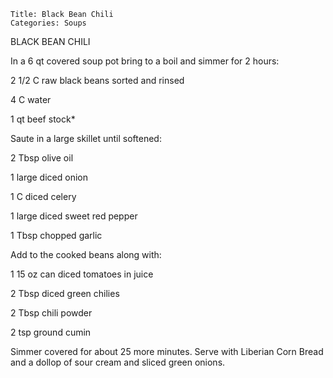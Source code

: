 ~~~ recipe-info
Title: Black Bean Chili
Categories: Soups
~~~

BLACK BEAN CHILI

In a 6 qt covered soup pot bring to a boil and simmer for 2 hours:

2 1/2 C raw black beans sorted and rinsed

4 C water

1 qt beef stock*

Saute in a large skillet until softened:

2 Tbsp olive oil

1 large diced onion

1 C diced celery

1 large diced sweet red pepper

1 Tbsp chopped garlic

Add to the cooked beans along with:

1 15 oz can diced tomatoes in juice

2 Tbsp diced green chilies

2 Tbsp chili powder

2 tsp ground cumin



Simmer covered for about 25 more minutes.  Serve with Liberian Corn Bread and a dollop of sour cream
and sliced green onions.
